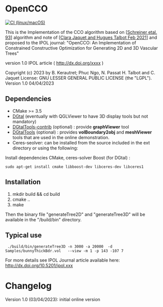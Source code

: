 # OpenCCO

[![CI (linux/macOS)](https://github.com/kerautret/LiverCCO/actions/workflows/build.yml/badge.svg)](https://github.com/kerautret/LiverCCO/actions/workflows/build.yml)



This is the Implementation of the CCO algorithm based on [[Schreiner etal. 93](https://github.com/kerautret/LiverCCO/blob/main/Refs/schreiner90.pdf)] algorithm and note of [[Clara Jaquet and Hugues Talbot  Feb 2021](https://github.com/kerautret/LiverCCO/blob/main/Refs/ccoJacquetHugues.pdf)]
and proposed to the IPOL journal: 
"OpenCCO: An Implementation of Constrained Constructive Optimization for Generating 2D and 3D Vascular Trees" 

version 1.0 IPOL article ( http://dx.doi.org/xxxx )

Copyright (c) 2023 by B. Kerautret;  Phuc Ngo, N. Passat H. Talbot and C. Jaquet
License: GNU LESSER GENERAL PUBLIC LICENSE (the "LGPL").
Version 1.0 04/04/2023


## Dependencies

- CMake >= 3.5
- [DGtal](https://github.com/DGtal-team/DGtal) 
   (eventually with QGLViewer to have 3D display tools but not mandatory)
- [DGtalTools-contrib](https://github.com/DGtal-team/DGtalTools-contrib.git) (optional) : provide **graphViewer** tool
- [DGtalTools](https://github.com/DGtal-team/DGtalTools) (optional) : provides **volBoundary2obj** and **meshViewer** tools that are used in the online demonstration.
- Ceres-seolver: can be installed from the source included in the ext directory or using the following:

Install dependencies CMake, ceres-solver Boost (for DGtal) :
```
sudo apt-get install cmake libboost-dev libceres-dev libceres1
```

## Installation


1. mkdir build && cd build
2. cmake .. 
3. make

Then the binary file "generateTree2D" and "generateTree3D" will be available in the "/build/bin" directory.


## Typical use 

```
 ./build/bin/generateTree3D -n 3000 -a 20000  -d Samples/bunnyThickBdr.vol   --view -m 1 -p 143 -107 7
 ```






For more details see IPOL Journal article available here: 
 http://dx.doi.org/10.5201/ipol.xxx






# Changelog

Version 1.0 (03/04/2023):  initial online version



